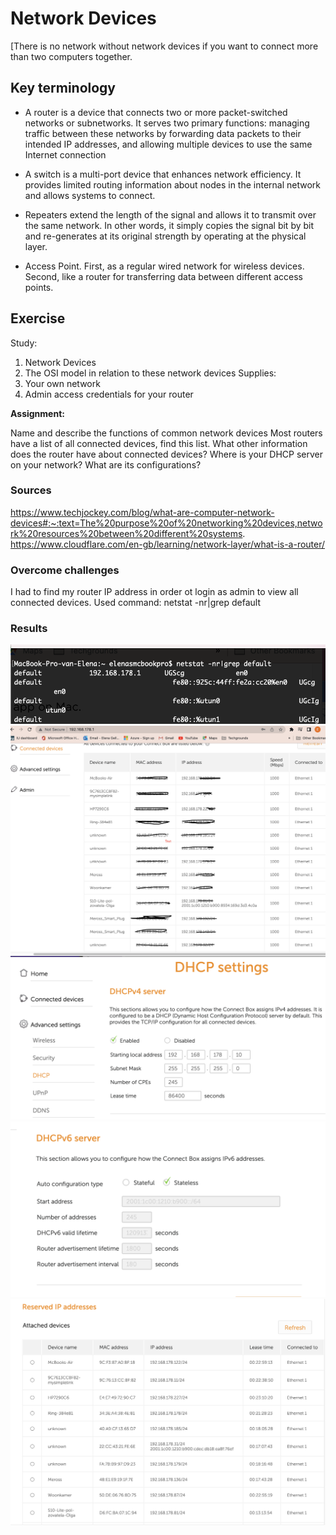 # Network Devices
[There is no network without network devices if you want to connect more than two computers together. 

## Key terminology

* A router is a device that connects two or more packet-switched networks or subnetworks. It serves two primary functions: managing traffic between these networks by forwarding data packets to their intended IP addresses, and allowing multiple devices to use the same Internet connection

* A switch is a multi-port device that enhances network efficiency. It provides limited routing information about nodes in the internal network and allows systems to connect.

* Repeaters extend the length of the signal and allows it to transmit over the same network. In other words, it simply copies the signal bit by bit and re-generates at its original strength by operating at the physical layer.

*  Access Point. First, as a regular wired network for wireless devices. Second, like a router for transferring data between different access points.

## Exercise
Study:
1. Network Devices
2. The OSI model in relation to these network devices
Supplies:
1. Your own network
2. Admin access credentials for your router

**Assignment:**

Name and describe the functions of common network devices
Most routers have a list of all connected devices, find this list. What other information does the router have about connected devices?
Where is your DHCP server on your network? What are its configurations?

### Sources
https://www.techjockey.com/blog/what-are-computer-network-devices#:~:text=The%20purpose%20of%20networking%20devices,network%20resources%20between%20different%20systems.
https://www.cloudflare.com/en-gb/learning/network-layer/what-is-a-router/


### Overcome challenges
I had to find my router IP address in order ot login as admin to view all connected devices.
Used command: netstat -nr|grep default

### Results
![Screenshot](https://github.com/Techgrounds-Cloud-9/cloud-9-elenageller/blob/main/00_includes/NTW-02-1.png)
![Screenshot](https://github.com/Techgrounds-Cloud-9/cloud-9-elenageller/blob/main/00_includes/NTW-02-2.png)
![Screenshot](https://github.com/Techgrounds-Cloud-9/cloud-9-elenageller/blob/main/00_includes/NTW-02-3.png)
![Screenshot](https://github.com/Techgrounds-Cloud-9/cloud-9-elenageller/blob/main/00_includes/NTW-02-4.png)
![Screenshot](https://github.com/Techgrounds-Cloud-9/cloud-9-elenageller/blob/main/00_includes/NTW-02-5.png)
